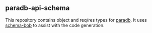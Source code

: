 ## paradb-api-schema

This repository contains object and req/res types for [paradb](https://github.com/anonymousthing/paradb-api). It uses [schema-bob](https://github.com/anonymousthing/schema-bob) to assist with the code generation. 
